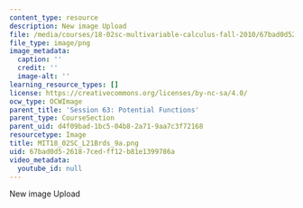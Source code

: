 ```yaml
---
content_type: resource
description: New image Upload
file: /media/courses/18-02sc-multivariable-calculus-fall-2010/67bad0d526187cedff12b81e1399786a_MIT18_02SC_L21Brds_9a.png
file_type: image/png
image_metadata:
  caption: ''
  credit: ''
  image-alt: ''
learning_resource_types: []
license: https://creativecommons.org/licenses/by-nc-sa/4.0/
ocw_type: OCWImage
parent_title: 'Session 63: Potential Functions'
parent_type: CourseSection
parent_uid: d4f09bad-1bc5-04b8-2a71-9aa7c3f72168
resourcetype: Image
title: MIT18_02SC_L21Brds_9a.png
uid: 67bad0d5-2618-7ced-ff12-b81e1399786a
video_metadata:
  youtube_id: null
---
```

New image Upload